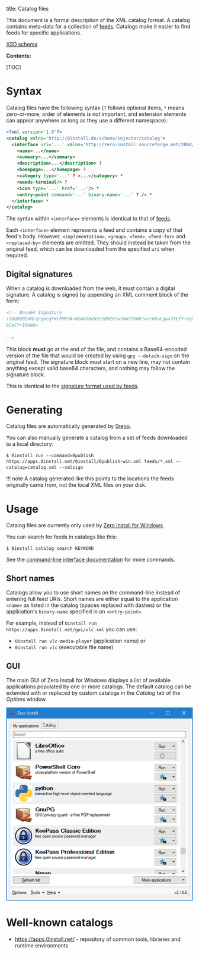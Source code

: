 title: Catalog files

This document is a formal description of the XML catalog format. A catalog contains meta-data for a collection of [feeds](feed.md). Catalogs make it easier to find feeds for specific applications.

[XSD schema](http://0install.de/schema/injector/catalog/catalog.xsd)

**Contents:**

[TOC]

# Syntax

Catalog files have the following syntax (`?` follows optional items, `*` means zero-or-more, order of elements is not important, and extension elements can appear anywhere as long as they use a different namespace):

```xml
<?xml version='1.0'?>
<catalog xmlns='http://0install.de/schema/injector/catalog'>
  <interface uri='...' xmlns='http://zero-install.sourceforge.net/2004/injector/interface'>
    <name>...</name>
    <summary>...</summary>
    <description>...</description> ?
    <homepage>...</homepage> ?
    <category type='...' ? >...</category> *
    <needs-terminal/> ?  
    <icon type='...' href='...'/> *
    <entry-point command='...' binary-name='...' ? /> *
  </interface> *
</catalog>
```

The syntax within `<interface>` elements is identical to that of [feeds](feed.md).

Each `<interface>` element represents a feed and contains a copy of that feed's body. However, `<implementation>`, `<group>`, `<feed>`, `<feed-for>` and `<replaced-by>` elements are omitted. They should instead be taken from the original feed, which can be downloaded from the specified `uri` when required.

## Digital signatures

When a catalog is downloaded from the web, it must contain a digital signature. A catalog is signed by appending an XML comment block of the form:

```xml
<!-- Base64 Signature
iD8DBQBEXM/qrgeCgFmlPMERArNSAKDBuNz5SQMZ8rwJmW2fhNHJwor6KwCgwx7XEfY+6gUC90rJ
b5eCY+I8HNA=

-->
```

This block **must** go at the end of the file, and contains a Base64-encoded version of the file that would be created by using `gpg --detach-sign` on the original feed. The signature block must start on a new line, may not contain anything except valid base64 characters, and nothing may follow the signature block.

This is identical to the [signature format used by feeds](feed.md#digital-signatures).

# Generating

Catalog files are automatically generated by [0repo](../tools/0repo.md).

You can also manually generate a catalog from a set of feeds downloaded to a local directory:

```shell
$ 0install run --command=0publish https://apps.0install.net/0install/0publish-win.xml feeds/*.xml --catalog=catalog.xml --xmlsign
```

!!! note
    A catalog generated like this points to the locations the feeds originally came from, not the local XML files on your disk.

# Usage

Catalog files are currently only used by [Zero Install for Windows](../details/windows.md).

You can search for feeds in catalogs like this:

```shell
$ 0install catalog search KEYWORD
```

See the [command-line interface documentation](../details/cli.md#catalog_search) for more commands.

## Short names

Catalogs allow you to use short names on the command-line instead of entering full feed URIs. Short names are either equal to the application `<name>` as listed in the catalog (spaces replaced with dashes) or the application's `binary-name` specified in an `<entry-point>`.

For example, instead of `0install run https://apps.0install.net/gui/vlc.xml` you can use:

- `0install run vlc-media-player` (application name) or
- `0install run vlc` (executable file name)

## GUI

The main GUI of Zero Install for Windows displays a list of available applications populated by one or more catalogs. The default catalog can be extended with or replaced by custom catalogs in the *Catalog* tab of the *Options* window.

![Zero Install for Windows - Catalog](../img/screens/0install-win/catalog.png)

# Well-known catalogs

- <https://apps.0install.net/> - repository of common tools, libraries and runtime environments
